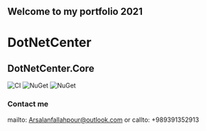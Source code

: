## Welcome to my portfolio 2021

# DotNetCenter

## DotNetCenter.Core 
![CI](https://github.com/arsalanfallahpour/DotNetCenter/workflows/CI/badge.svg)
![NuGet](https://img.shields.io/nuget/dt/DotNetCenter.Core?label=nuge%20package%20download)
![NuGet](https://img.shields.io/tokei/lines/github/arsalanfallahpour/DotNetCenter?color=darkgreen&label=total%20lines%20of%20source%20code)


### Contact me

mailto: Arsalanfallahpour@outlook.com or callto: +989391352913
